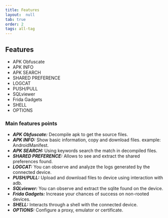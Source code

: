 ```yaml
---
title: Features
layout:  null
tab: true
order: 2
tags: all-tag
---
```


## Features

* APK Obfuscate
* APK INFO
* APK SEARCH
* SHARED PREFERENCE
* LOGCAT
* PUSH/PULL
* SQLviewer
* Frida Gadgets
* SHELL
* OPTIONS

### Main features points

* ***APK Obfuscate:*** Decompile apk to get the source files.
* ***APK INFO:*** Show basic information, copy and download files. example: AndroidManifest.
* ***APK SEARCH:*** Using keywords search the match in decompiled files.
* ***SHARED PREFERENCE:*** Allows to see and extract the shared preferences found.
* ***LOGCAT:***	You can observe and analyze the logs generated by the connected device.
* ***PUSH/PULL:*** Upload and download files to device using interaction with adb.
* ***SQLviewer:*** You can observe and extract the sqlite found on the device.
* ***Frida Gadgets:*** Increase your chances of success on non-rooted devices.
* ***SHELL:*** Interacts through a shell with the connected device.
* ***OPTIONS:*** Configure a proxy, emulator or certificate.
